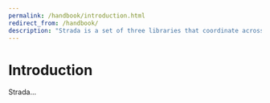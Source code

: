 ```yaml
---
permalink: /handbook/introduction.html
redirect_from: /handbook/
description: "Strada is a set of three libraries that coordinate across the web, iOS, and Android to solve limitations in hybrid mobile apps."
---
```


# Introduction

Strada...